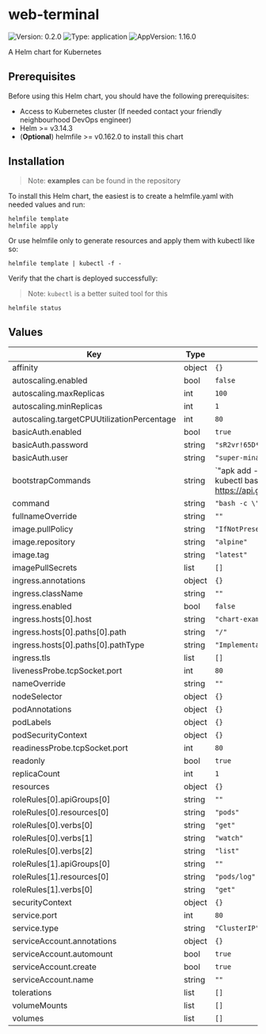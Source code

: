 # web-terminal

![Version: 0.2.0](https://img.shields.io/badge/Version-0.2.0-informational?style=flat-square) ![Type: application](https://img.shields.io/badge/Type-application-informational?style=flat-square) ![AppVersion: 1.16.0](https://img.shields.io/badge/AppVersion-1.16.0-informational?style=flat-square)

A Helm chart for Kubernetes

## Prerequisites

Before using this Helm chart, you should have the following prerequisites:

- Access to Kubernetes cluster (If needed contact your friendly neighbourhood DevOps engineer)
- Helm >= v3.14.3
- (**Optional**) helmfile >= v0.162.0 to install this chart

## Installation

> Note: **examples** can be found in the repository

To install this Helm chart, the easiest is to create a helmfile.yaml with needed values and run:

```
helmfile template
helmfile apply
```

Or use helmfile only to generate resources and apply them with kubectl like so:

```
helmfile template | kubectl -f -
```

Verify that the chart is deployed successfully:

> Note: `kubectl` is a better suited tool for this

```
helmfile status
```

## Values

| Key | Type | Default | Description |
|-----|------|---------|-------------|
| affinity | object | `{}` |  |
| autoscaling.enabled | bool | `false` |  |
| autoscaling.maxReplicas | int | `100` |  |
| autoscaling.minReplicas | int | `1` |  |
| autoscaling.targetCPUUtilizationPercentage | int | `80` |  |
| basicAuth.enabled | bool | `true` |  |
| basicAuth.password | string | `"sR2vr!65D*0LzA"` |  |
| basicAuth.user | string | `"super-mina-admin"` |  |
| bootstrapCommands | string | `"apk add --quiet --no-progress curl ttyd aws-cli kubectl bash tar\nSTERN_VERSION=$(curl -s https://api.github.com/repos/stern/stern/releases/latest | grep 'tag_name' | cut -d '\"' -f 4)\ncurl -LO https://github.com/stern/stern/releases/download/${STERN_VERSION}/stern_${STERN_VERSION#v}_linux_amd64.tar.gz\ntar -xvzf stern_${STERN_VERSION#v}_linux_amd64.tar.gz && mv stern /usr/local/bin/ && chmod +x /usr/local/bin/stern\n"` |  |
| command | string | `"bash -c \"echo hello world\""` |  |
| fullnameOverride | string | `""` |  |
| image.pullPolicy | string | `"IfNotPresent"` |  |
| image.repository | string | `"alpine"` |  |
| image.tag | string | `"latest"` |  |
| imagePullSecrets | list | `[]` |  |
| ingress.annotations | object | `{}` |  |
| ingress.className | string | `""` |  |
| ingress.enabled | bool | `false` |  |
| ingress.hosts[0].host | string | `"chart-example.local"` |  |
| ingress.hosts[0].paths[0].path | string | `"/"` |  |
| ingress.hosts[0].paths[0].pathType | string | `"ImplementationSpecific"` |  |
| ingress.tls | list | `[]` |  |
| livenessProbe.tcpSocket.port | int | `80` |  |
| nameOverride | string | `""` |  |
| nodeSelector | object | `{}` |  |
| podAnnotations | object | `{}` |  |
| podLabels | object | `{}` |  |
| podSecurityContext | object | `{}` |  |
| readinessProbe.tcpSocket.port | int | `80` |  |
| readonly | bool | `true` |  |
| replicaCount | int | `1` |  |
| resources | object | `{}` |  |
| roleRules[0].apiGroups[0] | string | `""` |  |
| roleRules[0].resources[0] | string | `"pods"` |  |
| roleRules[0].verbs[0] | string | `"get"` |  |
| roleRules[0].verbs[1] | string | `"watch"` |  |
| roleRules[0].verbs[2] | string | `"list"` |  |
| roleRules[1].apiGroups[0] | string | `""` |  |
| roleRules[1].resources[0] | string | `"pods/log"` |  |
| roleRules[1].verbs[0] | string | `"get"` |  |
| securityContext | object | `{}` |  |
| service.port | int | `80` |  |
| service.type | string | `"ClusterIP"` |  |
| serviceAccount.annotations | object | `{}` |  |
| serviceAccount.automount | bool | `true` |  |
| serviceAccount.create | bool | `true` |  |
| serviceAccount.name | string | `""` |  |
| tolerations | list | `[]` |  |
| volumeMounts | list | `[]` |  |
| volumes | list | `[]` |  |

